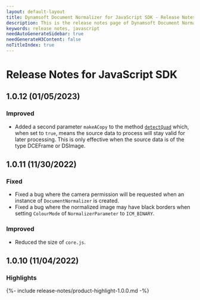 ```yaml
---
layout: default-layout
title: Dynamsoft Document Normalizer for JavaScript SDK - Release Notes
description: This is the release notes page of Dynamsoft Document Normalizer for JavaScript SDK v1.0.0.
keywords: release notes, javascript
needAutoGenerateSidebar: true
needGenerateH3Content: false
noTitleIndex: true
---
```


# Release Notes for JavaScript SDK

## 1.0.12 (01/05/2023)

### Improved

* Added a second parameter `makeACopy` to the method [`detectQuad`](../api-reference/normalize.md#detectquad) which, when set to `true`, means the source data to process will stay valid for later processing. This is only effective when the source data is of the type DCEFrame or DSImage.

## 1.0.11 (11/30/2022)

### Fixed

* Fixed a bug where the camera permission will be requested when an instance of `DocumentNormalizer` is created.
* Fixed a bug where the normalized image may have black borders when setting `ColourMode` of `NormalizerParameter` to `ICM_BINARY`.

### Improved

* Reduced the size of `core.js`.

## 1.0.10 (11/04/2022)

### Highlights

{%- include release-notes/product-highlight-1.0.0.md -%}

